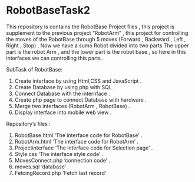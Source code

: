 # RobotBaseTask2
This repository is contains the RobotBase Project files , this project is supplement to the previous project “RobotArm” , this project for controlling the moves of the RobotBase through 5 moves (Forward , Backward , Left , Right , Stop) .
Now we have a sumo Robot divided into two parts The upper part is the robot Arm , and the lower part is the robot base , so here in this interfaces we can controlling this parts .

SubTask of RobotBase:

 1. Create interface by using Html,CSS and JavaScript .
 2. Create Database by using php with SQL .
 3. Connect Database with the internface .
 4. Create php page to connect Database with hardware .
 5. Merge two interfaces (RobotArm , RobotBase) .
 6. Display interface into mobile web view .

Repository’s files :

 1. RobotBase.html ‘The interface code for RobotBase’ .
 2. RobotArm.html ‘The interface code for RobotArm’ .
 3. Projectinterface ‘The interface code for Selection page’ .
 4. Style.css ‘The interface style code’ .
 5. MovesConnect.php ‘connection code’ .
 6. moves.sql ‘database’ .
 7. FetcingRecord.php 'Fetch last record'
